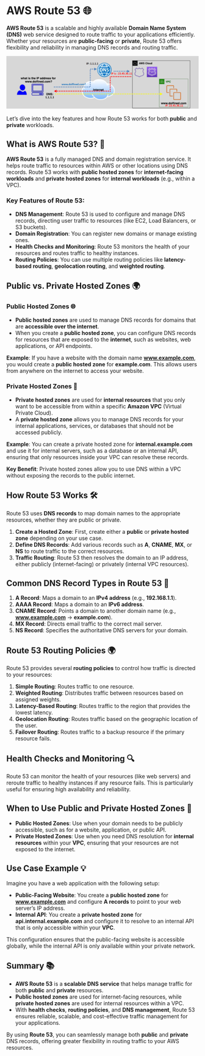 # **AWS Route 53** 🌐

**AWS Route 53** is a scalable and highly available **Domain Name System (DNS)** web service designed to route traffic to your applications efficiently. Whether your resources are **public-facing** or **private**, Route 53 offers flexibility and reliability in managing DNS records and routing traffic.

![alt text](images/dns.png)

Let’s dive into the key features and how Route 53 works for both **public** and **private** workloads.

## **What is AWS Route 53?** 🧭

**AWS Route 53** is a fully managed DNS and domain registration service. It helps route traffic to resources within AWS or other locations using DNS records. Route 53 works with **public hosted zones** for **internet-facing workloads** and **private hosted zones** for **internal workloads** (e.g., within a VPC).

### **Key Features of Route 53:**

- **DNS Management**: Route 53 is used to configure and manage DNS records, directing user traffic to resources (like EC2, Load Balancers, or S3 buckets).
- **Domain Registration**: You can register new domains or manage existing ones.
- **Health Checks and Monitoring**: Route 53 monitors the health of your resources and routes traffic to healthy instances.
- **Routing Policies**: You can use multiple routing policies like **latency-based routing**, **geolocation routing**, and **weighted routing**.

## **Public vs. Private Hosted Zones** 🌍

### **Public Hosted Zones** 🌐

- **Public hosted zones** are used to manage DNS records for domains that are **accessible over the internet**.
- When you create a **public hosted zone**, you can configure DNS records for resources that are exposed to the **internet**, such as websites, web applications, or API endpoints.

**Example**: If you have a website with the domain name **www.example.com**, you would create a **public hosted zone** for **example.com**. This allows users from anywhere on the internet to access your website.

### **Private Hosted Zones** 🏢

- **Private hosted zones** are used for **internal resources** that you only want to be accessible from within a specific **Amazon VPC** (Virtual Private Cloud).
- A **private hosted zone** allows you to manage DNS records for your internal applications, services, or databases that should not be accessed publicly.

**Example**: You can create a private hosted zone for **internal.example.com** and use it for internal servers, such as a database or an internal API, ensuring that only resources inside your VPC can resolve these records.

**Key Benefit**: Private hosted zones allow you to use DNS within a VPC without exposing the records to the public internet.

## **How Route 53 Works** 🛠️

Route 53 uses **DNS records** to map domain names to the appropriate resources, whether they are public or private.

1. **Create a Hosted Zone**: First, create either a **public** or **private hosted zone** depending on your use case.
2. **Define DNS Records**: Add various records such as **A**, **CNAME**, **MX**, or **NS** to route traffic to the correct resources.
3. **Traffic Routing**: Route 53 then resolves the domain to an IP address, either publicly (internet-facing) or privately (internal VPC resources).

## **Common DNS Record Types in Route 53** 📝

1. **A Record**: Maps a domain to an **IPv4 address** (e.g., **192.168.1.1**).
2. **AAAA Record**: Maps a domain to an **IPv6 address**.
3. **CNAME Record**: Points a domain to another domain name (e.g., **www.example.com** → **example.com**).
4. **MX Record**: Directs email traffic to the correct mail server.
5. **NS Record**: Specifies the authoritative DNS servers for your domain.

## **Route 53 Routing Policies** 🌍

Route 53 provides several **routing policies** to control how traffic is directed to your resources:

1. **Simple Routing**: Routes traffic to one resource.
2. **Weighted Routing**: Distributes traffic between resources based on assigned weights.
3. **Latency-Based Routing**: Routes traffic to the region that provides the lowest latency.
4. **Geolocation Routing**: Routes traffic based on the geographic location of the user.
5. **Failover Routing**: Routes traffic to a backup resource if the primary resource fails.

## **Health Checks and Monitoring** 🔍

Route 53 can monitor the health of your resources (like web servers) and reroute traffic to healthy instances if any resource fails. This is particularly useful for ensuring high availability and reliability.

## **When to Use Public and Private Hosted Zones** 🧐

- **Public Hosted Zones**: Use when your domain needs to be publicly accessible, such as for a website, application, or public API.
- **Private Hosted Zones**: Use when you need DNS resolution for **internal resources** within your **VPC**, ensuring that your resources are not exposed to the internet.

## **Use Case Example** 💡

Imagine you have a web application with the following setup:

- **Public-Facing Website**: You create a **public hosted zone** for **www.example.com** and configure **A records** to point to your web server’s IP address.
- **Internal API**: You create a **private hosted zone** for **api.internal.example.com** and configure it to resolve to an internal API that is only accessible within your **VPC**.

This configuration ensures that the public-facing website is accessible globally, while the internal API is only available within your private network.

## **Summary** 📚

- **AWS Route 53** is a **scalable DNS service** that helps manage traffic for both **public** and **private** resources.
- **Public hosted zones** are used for internet-facing resources, while **private hosted zones** are used for internal resources within a VPC.
- With **health checks**, **routing policies**, and **DNS management**, Route 53 ensures reliable, scalable, and cost-effective traffic management for your applications.

By using **Route 53**, you can seamlessly manage both **public** and **private** DNS records, offering greater flexibility in routing traffic to your AWS resources.
